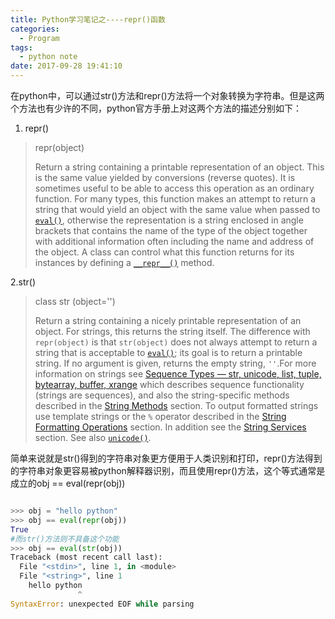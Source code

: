```yaml
---
title: Python学习笔记之----repr()函数
categories:
  - Program
tags:
  - python note
date: 2017-09-28 19:41:10
---
```


在python中，可以通过str()方法和repr()方法将一个对象转换为字符串。但是这两个方法也有少许的不同，python官方手册上对这两个方法的描述分别如下：

<!--more -->

1. repr()

> repr(object) 
>
> Return a string containing a printable representation of an object. This is the same value yielded by conversions (reverse quotes). It is sometimes useful to be able to access this operation as an ordinary function. For many types, this function makes an attempt to return a string that would yield an object with the same value when passed to [`eval()`](#eval), otherwise the representation is a string enclosed in angle brackets that contains the name of the type of the object together with additional information often including the name and address of the object. A class can control what this function returns for its instances by defining a [`__repr__()`](../reference/datamodel.html#object.__repr__) method.

2.str()

> class  str (object='') 
>
>   Return a string containing a nicely printable representation of an object. For strings, this returns the string itself. The difference with `repr(object)` is that `str(object)` does not always attempt to return a string that is acceptable to [`eval()`](#eval); its goal is to return a printable string. If no argument is given, returns the empty string, `''`.For more information on strings see [Sequence Types — str, unicode, list, tuple, bytearray, buffer, xrange](stdtypes.html#typesseq) which describes sequence functionality (strings are sequences), and also the string-specific methods described in the [String Methods](stdtypes.html#string-methods) section. To output formatted strings use template strings or the `%` operator described in the [String Formatting Operations](stdtypes.html#string-formatting) section. In addition see the [String Services](strings.html#stringservices) section. See also [`unicode()`](#unicode).

简单来说就是str()得到的字符串对象更方便用于人类识别和打印，repr()方法得到的字符串对象更容易被python解释器识别，而且使用repr()方法，这个等式通常是成立的obj == eval(repr(obj))

```python

>>> obj = "hello python"
>>> obj == eval(repr(obj))
True
#而str()方法则不具备这个功能
>>> obj == eval(str(obj))
Traceback (most recent call last):
  File "<stdin>", line 1, in <module>
  File "<string>", line 1
    hello python
               ^
SyntaxError: unexpected EOF while parsing
```

